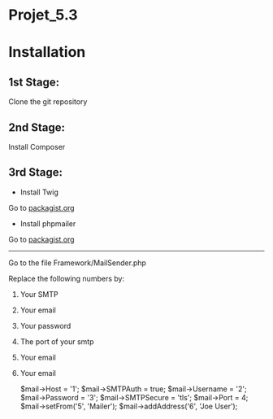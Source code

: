 # Projet_5.3

# Installation

## 1st Stage: 

Clone the git repository

## 2nd Stage:

Install Composer

## 3rd Stage:

* Install Twig

Go to [packagist.org](https://packagist.org/packages/twig/twig)

* Install phpmailer

Go to [packagist.org](https://packagist.org/packages/phpmailer/phpmailer)

-------------------------------------------------------------------------

Go to the file Framework/MailSender.php

Replace the following numbers by:
1. Your SMTP
2. Your email
3. Your password
4. The port of your smtp
5. Your email
6. Your email

    $mail->Host = '1';
    $mail->SMTPAuth = true;
    $mail->Username = '2';
    $mail->Password = '3';
    $mail->SMTPSecure = 'tls';
    $mail->Port = 4;
    $mail->setFrom('5', 'Mailer');
    $mail->addAddress('6', 'Joe User');

